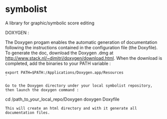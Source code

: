 # symbolist
A library for graphic/symbolic score editing

DOXYGEN :

The Doxygen progam enables the automatic generation of documentation following 
the instructions contained in the configuration file (the Doxyfile).
To generate the doc, download the Doxygen .dmg at http://www.stack.nl/~dimitri/doxygen/download.html.
When the download is completed, add the binaries to your PATH variable :
```
export PATH=$PATH:/Applications/Doxygen.app/Resources
`

Go to the Doxygen directory under your local symbolist repository, then launch the doxygen command :
```
cd /path_to_your_local_repo/Doxygen
doxygen Doxyfile
```
This will create an html directory and with it generate all documentation files.


